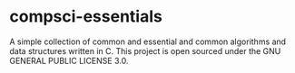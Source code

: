# compsci-essentials

A simple collection of common and essential and common algorithms and data structures written in C.
This project is open sourced under the GNU GENERAL PUBLIC LICENSE 3.0.
